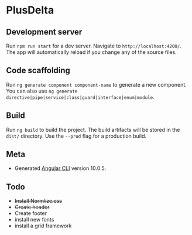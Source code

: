 # PlusDelta

## Development server
Run `npm run start` for a dev server. Navigate to `http://localhost:4200/`. The app will automatically reload if you change any of the source files.

## Code scaffolding
Run `ng generate component component-name` to generate a new component. You can also use `ng generate directive|pipe|service|class|guard|interface|enum|module`.

## Build
Run `ng build` to build the project. The build artifacts will be stored in the `dist/` directory. Use the `--prod` flag for a production build.

## Meta
* Generated [Angular CLI](https://github.com/angular/angular-cli) version 10.0.5.

## Todo
* ~~Install Normlize.css~~
* ~~Create header~~
* Create footer
* install new fonts
* install a grid framework

